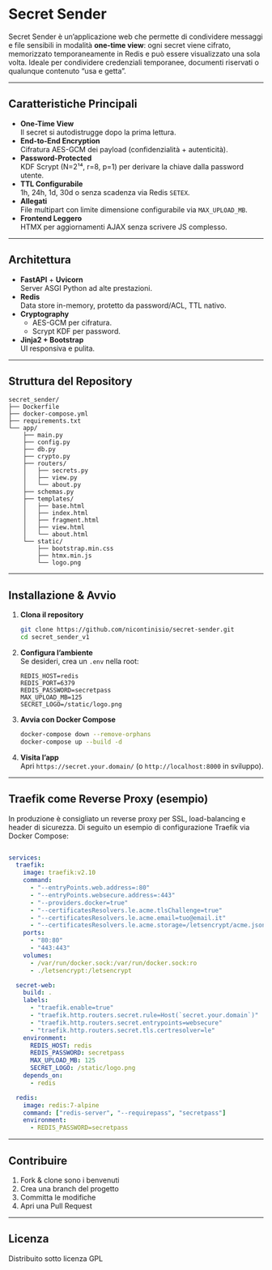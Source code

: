 # Secret Sender

Secret Sender è un’applicazione web che permette di condividere messaggi e file sensibili in modalità **one-time view**: ogni secret viene cifrato, memorizzato temporaneamente in Redis e può essere visualizzato una sola volta. Ideale per condividere credenziali temporanee, documenti riservati o qualunque contenuto “usa e getta”.

---

## Caratteristiche Principali

- **One-Time View**  
  Il secret si autodistrugge dopo la prima lettura.
- **End-to-End Encryption**  
  Cifratura AES-GCM dei payload (confidenzialità + autenticità).
- **Password-Protected**  
  KDF Scrypt (N=2¹⁴, r=8, p=1) per derivare la chiave dalla password utente.
- **TTL Configurabile**  
  1h, 24h, 1d, 30d o senza scadenza via Redis `SETEX`.
- **Allegati**  
  File multipart con limite dimensione configurabile via `MAX_UPLOAD_MB`.
- **Frontend Leggero**  
  HTMX per aggiornamenti AJAX senza scrivere JS complesso.

---

## Architettura

- **FastAPI** + **Uvicorn**  
  Server ASGI Python ad alte prestazioni.
- **Redis**  
  Data store in-memory, protetto da password/ACL, TTL nativo.
- **Cryptography**  
  - AES-GCM per cifratura.  
  - Scrypt KDF per password.
- **Jinja2 + Bootstrap**  
  UI responsiva e pulita.

---

## Struttura del Repository

```
secret_sender/
├── Dockerfile
├── docker-compose.yml
├── requirements.txt
└── app/
    ├── main.py
    ├── config.py
    ├── db.py
    ├── crypto.py
    ├── routers/
    │   ├── secrets.py
    │   ├── view.py
    │   └── about.py
    ├── schemas.py
    ├── templates/
    │   ├── base.html
    │   ├── index.html
    │   ├── fragment.html
    │   ├── view.html
    │   └── about.html
    └── static/
        ├── bootstrap.min.css
        ├── htmx.min.js
        └── logo.png
```

---

## Installazione & Avvio

1. **Clona il repository**  
   ```bash
   git clone https://github.com/nicontinisio/secret-sender.git
   cd secret_sender_v1
   ```
2. **Configura l’ambiente**  
   Se desideri, crea un `.env` nella root:
   ```dotenv
   REDIS_HOST=redis
   REDIS_PORT=6379
   REDIS_PASSWORD=secretpass
   MAX_UPLOAD_MB=125
   SECRET_LOGO=/static/logo.png
   ```
3. **Avvia con Docker Compose**  
   ```bash
   docker-compose down --remove-orphans
   docker-compose up --build -d
   ```
4. **Visita l’app**  
   Apri `https://secret.your.domain/` (o `http://localhost:8000` in sviluppo).

---

## Traefik come Reverse Proxy (esempio)

In produzione è consigliato un reverse proxy per SSL, load-balancing e header di sicurezza. Di seguito un esempio di configurazione Traefik via Docker Compose:

```yaml

services:
  traefik:
    image: traefik:v2.10
    command:
      - "--entryPoints.web.address=:80"
      - "--entryPoints.websecure.address=:443"
      - "--providers.docker=true"
      - "--certificatesResolvers.le.acme.tlsChallenge=true"
      - "--certificatesResolvers.le.acme.email=tuo@email.it"
      - "--certificatesResolvers.le.acme.storage=/letsencrypt/acme.json"
    ports:
      - "80:80"
      - "443:443"
    volumes:
      - /var/run/docker.sock:/var/run/docker.sock:ro
      - ./letsencrypt:/letsencrypt

  secret-web:
    build: .
    labels:
      - "traefik.enable=true"
      - "traefik.http.routers.secret.rule=Host(`secret.your.domain`)"
      - "traefik.http.routers.secret.entrypoints=websecure"
      - "traefik.http.routers.secret.tls.certresolver=le"
    environment:
      REDIS_HOST: redis
      REDIS_PASSWORD: secretpass
      MAX_UPLOAD_MB: 125
      SECRET_LOGO: /static/logo.png
    depends_on:
      - redis

  redis:
    image: redis:7-alpine
    command: ["redis-server", "--requirepass", "secretpass"]
    environment:
      - REDIS_PASSWORD=secretpass
```

---

## Contribuire

1. Fork & clone  sono i benvenuti
2. Crea una branch del progetto
3. Committa le modifiche  
4. Apri una Pull Request  

---

## Licenza

Distribuito sotto licenza GPL
